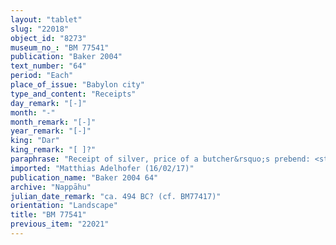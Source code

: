 ```yaml
---
layout: "tablet"
slug: "22018"
object_id: "8273"
museum_no_: "BM 77541"
publication: "Baker 2004"
text_number: "64"
period: "Each"
place_of_issue: "Babylon city"
type_and_content: "Receipts"
day_remark: "[-]"
month: "-"
month_remark: "[-]"
year_remark: "[-]"
king: "Dar"
king_remark: "[ ]?"
paraphrase: "Receipt of silver, price of a butcher&rsquo;s prebend: <strong><sup>f</sup>A<sub>1</sub></strong> receives (<em>mahāru</em>) 3 minas of white cut silver of 1/8 alloy from <strong>B</strong>, which is the price of the butcher&rsquo;s prebend in E&scaron;asurra, the temple of I&scaron;hara, that <strong>C</strong> sold to him (as it was made known [<em>ed&ucirc; </em>&Scaron;] in BM77478+). <strong><sup>f</sup>A<sub>1</sub></strong> returns to <strong>B </strong>the corresponding promissory note (<em>uˀiltu</em>; cf. BM77521) and the tablet concerning the dispute over the prebend with <strong>D</strong> (cf. BM77417). 10 witnesses extant; indication of scribe and dating lost.<br /> &nbsp;<br /> <strong><sup>f</sup></strong><strong>A<sub>1</sub></strong> = Kabtāya/Damqiya; <strong>B</strong> = &Scaron;ellebu/Iddin-Nab&ucirc;//Nappāhu; <strong>C</strong> = &lt;Ana-&gt;Bēl-ere&scaron;/Nab&ucirc;-aplu-iddin/Ileˀˀi-Marduk;<strong> D</strong> = Bēl-iddin/Nergal-u&scaron;ēzib//Ileˀˀi-Marduk<br /> &nbsp;"
imported: "Matthias Adelhofer (16/02/17)"
publication_name: "Baker 2004 64"
archive: "Nappāhu"
julian_date_remark: "ca. 494 BC? (cf. BM77417)"
orientation: "Landscape"
title: "BM 77541"
previous_item: "22021"
---
```


